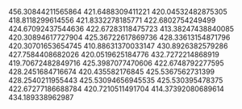 456.30844211565864
421.6488309411221
420.04532482875305
418.8118299614556
421.8332278185771
422.6802754249499
424.67092437544636
422.67283118475723
413.38247438840085
420.30894617727904
425.36722617869736
428.33613154871796
420.30701653654745
410.88631370033147
430.8926382579286
427.7584408682026
420.0519625184776
432.7272214868919
419.70672482849716
425.3987077470606
422.6748792277595
428.2451684716674
420.435582176845
425.5367562731399
428.2540211955443
425.53094656945535
425.530395478375
422.67277186688784
420.7210511491704
414.37392080689614
434.189338962987